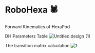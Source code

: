 # RoboHexa 🕷️

Forward Kinematics of HexaPod

DH Parameters Table
![Untitled design (1)](https://github.com/Muhyildiz/RoboHexa/assets/96660754/ec089397-cc18-4031-8cdb-c2e8bbfcca17)




The transition matrix calculation 
![1](https://github.com/Muhyildiz/RoboHexa/assets/96660754/301b7bfd-1635-4b44-a8de-900a182256c9)
